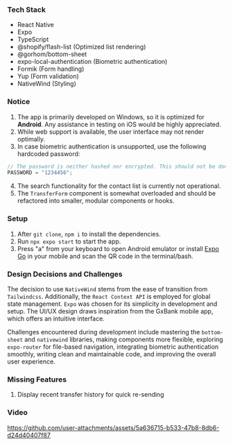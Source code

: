 ### Tech Stack

- React Native
- Expo
- TypeScript
- @shopify/flash-list (Optimized list rendering)
- @gorhom/bottom-sheet
- expo-local-authentication (Biometric authentication)
- Formik (Form handling)
- Yup (Form validation)
- NativeWind (Styling)

### Notice

1. The app is primarily developed on Windows, so it is optimized for **Android**. Any assistance in testing on iOS would be highly appreciated.
2. While web support is available, the user interface may not render optimally.
3. In case biometric authentication is unsupported, use the following hardcoded password:

```js
// The password is neither hashed nor encrypted. This should not be done in production.
PASSWORD = "1234456";
```
4. The search functionality for the contact list is currently not operational.
5. The `TransferForm` component is somewhat overloaded and should be refactored into smaller, modular components or hooks.

### Setup

1. After `git clone`, `npm i` to install the dependencies.
2. Run `npx expo start` to start the app.
3. Press "a" from your keyboard to open Android emulator or install [Expo Go](https://play.google.com/store/apps/details?id=host.exp.exponent&hl=en) in your mobile and scan the QR code in the terminal/bash.

### Design Decisions and Challenges
The decision to use `NativeWind` stems from the ease of transition from `Tailwindcss`. Additionally, the `React Context API` is employed for global state management. `Expo` was chosen for its simplicity in development and setup. The UI/UX design draws inspiration from the GxBank mobile app, which offers an intuitive interface.

Challenges encountered during development include mastering the `bottom-sheet` and `nativewind` libraries, making components more flexible, exploring `expo-router` for file-based navigation, integrating biometric authentication smoothly, writing clean and maintainable code, and improving the overall user experience.

### Missing Features
1. Display recent transfer history for quick re-sending

### Video
https://github.com/user-attachments/assets/5a636715-b533-47b8-8db6-d24d40407f87
